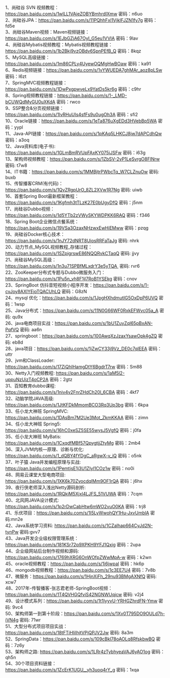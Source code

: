 1、尚硅谷 SVN 视频教程：https://pan.baidu.com/s/1wlLL1VAieZOBYBmhrdIXmw 密码：n6uo  
2、尚硅谷JPA：https://pan.baidu.com/s/11PQhhFxl1VjklFJZN1fy7g 密码：fd5e  
3、尚硅谷Maven视频：Maven视频链接：https://pan.baidu.com/s/1EJbGZjA67OyI_G5eu1VVIA 密码：9lav  
4、尚硅谷Mybatis视频教程：Mybatis视频教程链接：https://pan.baidu.com/s/1b2Bkj9vzOBdv6SpnPEfB_Q 密码：8kqz  
5、MySQL高级链接：https://pan.baidu.com/s/1m86CPLy4UyewOQMgHwBOaw 密码：ka91  
6、Redis视频链接：https://pan.baidu.com/s/1vYWUEDA7ghMAr_aoz8pLSw 密码：l6zt  
7、SpringMVC视频教程链接：https://pan.baidu.com/s/1DwPxgpwveLx9YatDs5kr6g 密码：c9hr  
8、Spring视频教程链接：https://pan.baidu.com/s/1-_LMD-bCUWQdMyGU0uXKdA 密码：rwco  
9、SSP整合&分页视频链接：https://pan.baidu.com/s/1IvRHuUIs4sfFs9u0ugOh3A 密码：sfi2  
10、Oracle链接：https://pan.baidu.com/s/1eTa876uXgEDd3HVebBp5WA 密码：yypl  
11、Java-API链接：https://pan.baidu.com/s/1pKAq5LHKCJ8jw7dAPCdhQw 密码：a3oq  
12、Java资料库(电子书): https://pan.baidu.com/s/1GLmBmRVUpFAxKY075iJSFw 密码：i63g  
13、架构师视频教程：https://pan.baidu.com/s/1ZbSV-2vP1LeSvrgO8FlNrw 密码: t7w8  
14、IT书籍：https://pan.baidu.com/s/1MMBjtrPWbcTq_W7CLZnuOw 密码: buxb  
15、传智播客CRM(有代码)：https://pan.baidu.com/s/1QvZRgpUrO_8ZL2XVw1R7Ng 密码: uiwb  
16、首套Spring Boot最新框架教程：https://pan.baidu.com/s/1Kgfmh3tTLzK27E0bUgyDfQ 密码：j5nm  
17、尚硅谷Dubbo视频：https://pan.baidu.com/s/1d5YTb2zVWySKYWDPKK6RAQ 密码：f346  
18、Spring Boot企业微信点餐系统：https://pan.baidu.com/s/19VSa3OzaxNHzwxEwHiEMww 密码：pzqg  
19、尚硅谷Docker核心技术：https://pan.baidu.com/s/1nJY72dNRT8UiosRRFaTaJg 密码: nhrk  
20、动力节点_MySQL视频教程_存储过程：https://pan.baidu.com/s/1SZpigrswE86NQQRvkCTaqQ 密码: jjvy  
21、尚硅谷MySQL高级：https://pan.baidu.com/s/1n3u71SPBfMLxdrY3e5yTQA  密码: rvr6  
22、ZooKeeper分布式专题与Dubbo微服务入门：https://pan.baidu.com/s/1Pu5n_vh8F1jl7RoB1YSEkg 密码：cnov  
23、SpringBoot 仿抖音短视频小程序开发：https://pan.baidu.com/s/1-cvJoy8AXlYEjoTQACUhLQ 密码：G8zN  
24、mysql 优化：https://pan.baidu.com/s/1JpgHXhdmutIG5OxDpP6UVQ 密码：1wsp  
25、Java分布式：https://pan.baidu.com/s/11N0G66WF0RxkEFWvc05a_A 密码: qu9x  
26、java电商项目实战：https://pan.baidu.com/s/1bU1ZuyZql65pBxAN-PqfVQ 密码: aa6n  
27、springboot：https://pan.baidu.com/s/100AwqXzJzaxYsawOpk4gZQ 密码: eb8d  
28、java项目：https://pan.baidu.com/s/1jZwCY33j9Vz_DE0c7qIEEA 密码：uttr  
29、jvm和ClassLoader: https://pan.baidu.com/s/17ZiQhIHamgDtY6BgdrT7rw 密码：Sm88  
30、Netty入门视频教程: https://pan.baidu.com/s/1aM5I2-uppuNzUizT4oCP2A 密码：2gtz  
31、百知教育dubbo课程: https://pan.baidu.com/s/1niv4v2FnrZHdCh20l_6CBA 密码：4kf7  
32、动脑学院JAVA高级: https://pan.baidu.com/s/1JtKFDkMmomBCO3Rq3Up3bg 密码：6kpa  
33、任小龙大神班 SpringMVC: https://pan.baidu.com/s/1DAsBm7M2Ue3Mot_ZkmKKAA 密码：zimn  
34、任小龙大神班 Spring5: https://pan.baidu.com/s/16hC0xeSZ5SE55wysJ5VgfQ 密码：j0fa  
35、任小龙大神班 MyBatis: https://pan.baidu.com/s/1CxqdfMBf57QpvgtjjZtyMg 密码：2mb4  
36、深入JVM内核—原理、诊断与优化: https://pan.baidu.com/s/1_dQBY4fYDgC_aRgwX-v_iQ 密码：o5nk  
37、叶子猿 Java并发编程原理与实战: https://pan.baidu.com/s/1PemtjsE1j3U1ZIyl1COz1w 密码：no0i  
48、网易云课堂大型电商项目: https://pan.baidu.com/s/1XK6k70ZvocdqlMm9OF1rQA 密码：j6hx  
39、夜行侠老师深入浅出Netty源码剖析: https://pan.baidu.com/s/1RQkjM5Xjxl4LJFS_51VUWA 密码：7cqm  
40、北风网JAVA设计模式: https://pan.baidu.com/s/1p2rDwCabHtw6mWO2vuO0KA 密码：trj8  
41、乐优项目：https://pan.baidu.com/s/1I5LyWwohQY1Hu-JxvUmblA 密码:mn2e  
42、Java系统学习资料: https://pan.baidu.com/s/1CZalhap664CyJd2N-tynPw 密码:gvv7  
43、Java开发企业级权限管理系统：https://pan.baidu.com/s/181KSr72p9XPKH9YFJ1Qxig 密码：2upa  
44、企业级网站后台制作视频和源码: https://pan.baidu.com/s/1769hXRG6OnWOfpZWwMpA-w 密码：k2wn  
45、oracle视频教程：https://pan.baidu.com/s/1i6jwpal 密码：hk6p  
46、mongodb视频教程：https://pan.baidu.com/s/1c3EE7U4 密码：7v8b  
47、微服务：https://pan.baidu.com/s/1HjnXiFh_29nu93BMgAXNfQ 密码: xcw7  
48、2017年-传智播客-张志君老师-SpringBoot视频：https://pan.baidu.com/s/1T4QVHGQfviS42NGNWUqjcw 密码: v2j4  
49、设计模式系列：https://pan.baidu.com/s/1t1IyyvU-YRHGZhrdFN-Ymw 密码: 9vc4  
50、架构师第一到第十阶段：https://pan.baidu.com/s/1Xv0T795DO9OULd7h-iVN4g 密码: 71wr  
51、大型分布式项目项目实战：https://pan.baidu.com/s/18tFTiHliIhjtVPjQPJV2Jw 密码: 8a3m  
52、SpringData：https://pan.baidu.com/s/109cBkl78oAOLq8RfskbwBQ 密码：7z6y  
53、架构师之路: https://pan.baidu.com/s/1LRr4zTybhyeaVAJ6yAO1og 密码：qh5n  
54、30个项目资料链接：https://pan.baidu.com/s/1ZcErK1UGU__yh3uoq4rY_g 密码：1xqa  
